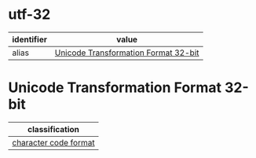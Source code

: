 # utf-32

| identifier     | value
| -------------- | -----
| alias          | [Unicode Transformation Format 32-bit](#unicode-transformation-format-32-bit)

# Unicode Transformation Format 32-bit

| classification
| --------------
| [character code format](character.md)


